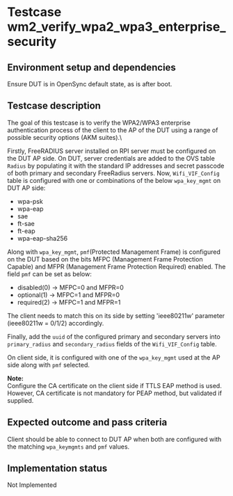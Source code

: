 # Testcase wm2_verify_wpa2_wpa3_enterprise_security

## Environment setup and dependencies

Ensure DUT is in OpenSync default state, as is after boot.

## Testcase description

The goal of this testcase is to verify the WPA2/WPA3 enterprise authentication process of the client to the AP of the
DUT using a range of possible security options (AKM suites).\\

Firstly, FreeRADIUS server installed on RPI server must be configured on the DUT AP side. On DUT, server credentials are
added to the OVS table `Radius` by populating it with the standard IP addresses and secret passcode of both primary and
secondary FreeRadius servers. Now, `Wifi_VIF_Config` table is configured with one or combinations of the below
`wpa_key_mgmt` on DUT AP side:

- wpa-psk
- wpa-eap
- sae
- ft-sae
- ft-eap
- wpa-eap-sha256

Along with `wpa_key_mgmt`, `pmf`(Protected Management Frame) is configured on the DUT based on the bits MFPC (Management
Frame Protection Capable) and MFPR (Management Frame Protection Required) enabled. The field `pmf` can be set as below:

- disabled(0) → MFPC=0 and MFPR=0
- optional(1) → MFPC=1 and MFPR=0
- required(2) → MFPC=1 and MFPR=1

The client needs to match this on its side by setting 'ieee80211w' parameter (ieee80211w = 0/1/2) accordingly.

Finally, add the `uuid` of the configured primary and secondary servers into `primary_radius` and `secondary_radius`
fields of the `Wifi_VIF_Config` table.

On client side, it is configured with one of the `wpa_key_mgmt` used at the AP side along with `pmf` selected.

**Note:**\
Configure the CA certificate on the client side if TTLS EAP method is used. However, CA certificate is not
mandatory for PEAP method, but validated if supplied.

## Expected outcome and pass criteria

Client should be able to connect to DUT AP when both are configured with the matching `wpa_keymgmts` and `pmf` values.

## Implementation status

Not Implemented
